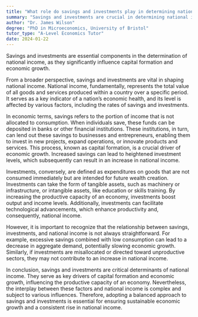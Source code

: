 ```yaml
---
title: "What role do savings and investments play in determining national income?"
summary: "Savings and investments are crucial in determining national income as they influence the level of capital formation and economic growth."
author: "Dr. James Wilson"
degree: "PhD in Microeconomics, University of Bristol"
tutor_type: "A-Level Economics Tutor"
date: 2024-01-22
---
```


Savings and investments are essential components in the determination of national income, as they significantly influence capital formation and economic growth.

From a broader perspective, savings and investments are vital in shaping national income. National income, fundamentally, represents the total value of all goods and services produced within a country over a specific period. It serves as a key indicator of a nation’s economic health, and its level is affected by various factors, including the rates of savings and investments.

In economic terms, savings refers to the portion of income that is not allocated to consumption. When individuals save, these funds can be deposited in banks or other financial institutions. These institutions, in turn, can lend out these savings to businesses and entrepreneurs, enabling them to invest in new projects, expand operations, or innovate products and services. This process, known as capital formation, is a crucial driver of economic growth. Increased savings can lead to heightened investment levels, which subsequently can result in an increase in national income.

Investments, conversely, are defined as expenditures on goods that are not consumed immediately but are intended for future wealth creation. Investments can take the form of tangible assets, such as machinery or infrastructure, or intangible assets, like education or skills training. By increasing the productive capacity of an economy, investments boost output and income levels. Additionally, investments can facilitate technological advancements, which enhance productivity and, consequently, national income.

However, it is important to recognize that the relationship between savings, investments, and national income is not always straightforward. For example, excessive savings combined with low consumption can lead to a decrease in aggregate demand, potentially slowing economic growth. Similarly, if investments are misallocated or directed toward unproductive sectors, they may not contribute to an increase in national income.

In conclusion, savings and investments are critical determinants of national income. They serve as key drivers of capital formation and economic growth, influencing the productive capacity of an economy. Nevertheless, the interplay between these factors and national income is complex and subject to various influences. Therefore, adopting a balanced approach to savings and investments is essential for ensuring sustainable economic growth and a consistent rise in national income.
    